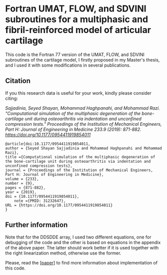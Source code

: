 # Fortran UMAT, FLOW, and SDVINI subroutines for a multiphasic and fibril-reinforced model of articular cartilage

This code is the Fortran 77 version of the UMAT, FLOW, and SDVINI subroutines of the cartilage model, I firstly proposed in my Master's thesis, and I used it with some modifications in several publications.

## Citation
If you this research data is useful for your work, kindly please consider citing:

*Sajjadinia, Seyed Shayan, Mohammad Haghpanahi, and Mohammad Razi. "Computational simulation of the multiphasic degeneration of the bone-cartilage unit during osteoarthritis via indentation and unconfined compression tests." Proceedings of the Institution of Mechanical Engineers, Part H: Journal of Engineering in Medicine 233.9 (2019): 871-882. https://doi.org/10.1177/0954411919854011*


```
@article{doi:10.1177/0954411919854011,
author = {Seyed Shayan Sajjadinia and Mohammad Haghpanahi and Mohammad Razi},
title ={Computational simulation of the multiphasic degeneration of the bone-cartilage unit during osteoarthritis via indentation and unconfined compression tests},
journal = {Proceedings of the Institution of Mechanical Engineers, Part H: Journal of Engineering in Medicine},
volume = {233},
number = {9},
pages = {871-882},
year = {2019},
doi = {10.1177/0954411919854011},
    note ={PMID: 31232647},
URL = {https://doi.org/10.1177/0954411919854011}
}
```

## Further information
Note that for the DDSDDE array, I used two different equations, one for debugging of the code and the other is based on equations in the appendix of the above paper. The latter should work better if it is used together with the right linearization method, otherwise use the former.

Please, read the [[paper](https://doi.org/10.1177/0954411919854011)] to find more information about implementation of this code.
